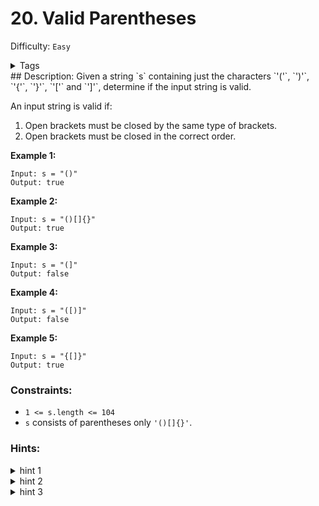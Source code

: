 # 20. Valid Parentheses
Difficulty: `Easy`
<details>
<summary> Tags</summary>

`String`, `Stack`
</details>
## Description:
Given a string `s` containing just the characters `'('`, `')'`, `'{'`, `'}'`,
`'['` and `']'`, determine if the input string is valid.

An input string is valid if:

  1. Open brackets must be closed by the same type of brackets.
  2. Open brackets must be closed in the correct order.



**Example 1:**

    
    
    Input: s = "()"
    Output: true
    

**Example 2:**

    
    
    Input: s = "()[]{}"
    Output: true
    

**Example 3:**

    
    
    Input: s = "(]"
    Output: false
    

**Example 4:**

    
    
    Input: s = "([)]"
    Output: false
    

**Example 5:**

    
    
    Input: s = "{[]}"
    Output: true
    



### Constraints:

  * `1 <= s.length <= 104`
  * `s` consists of parentheses only `'()[]{}'`.

### Hints:
<details>
<summary> hint 1</summary>

An interesting property about a valid parenthesis expression is that a sub-
expression of a valid expression should also be a valid expression. (Not every
sub-expression) e.g.

    
    
    { { } [ ] [ [ [ ] ] ] } is VALID expression
              [ [ [ ] ] ]    is VALID sub-expression
      { } [ ]                is VALID sub-expression
    

Can we exploit this recursive structure somehow?


</details>
<details>
<summary> hint 2</summary>

What if whenever we encounter a matching pair of parenthesis in the
expression, we simply remove it from the expression? This would keep on
shortening the expression. e.g.

    
    
    { { ( { } ) } }
          |_|
    
    { { (      ) } }
        |______|
    
    { {          } }
      |__________|
    
    {                }
    |________________|
    
    VALID EXPRESSION!
    


</details>
<details>
<summary> hint 3</summary>

The **stack** data structure can come in handy here in representing this
recursive structure of the problem. We can't really process this from the
inside out because we don't have an idea about the overall structure. But, the
stack can help us process this recursively i.e. from outside to inwards.


</details>
